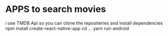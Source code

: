 # APPS to search movies
i use TMDB Api 
so you can clone the repositeries and install dependencies
npm install create-react-native-app
cd ...
yarn run-android
